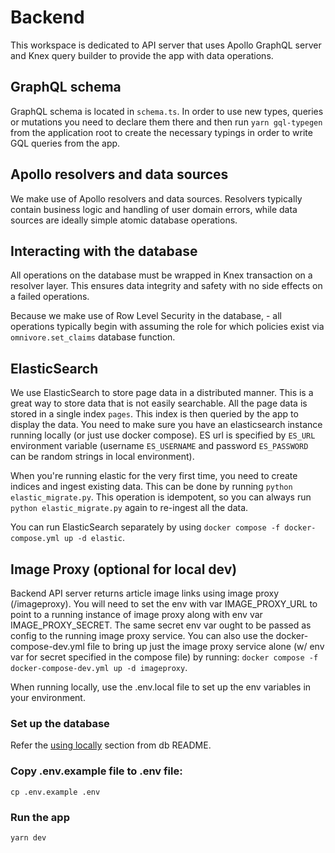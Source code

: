 # Backend

This workspace is dedicated to API server that uses Apollo GraphQL server and Knex query builder to provide the app with data operations.

## GraphQL schema

GraphQL schema is located in `schema.ts`. In order to use new types, queries or mutations you need to declare them there and then run `yarn gql-typegen` from the application root to create the necessary typings in order to write GQL queries from the app.

## Apollo resolvers and data sources

We make use of Apollo resolvers and data sources. Resolvers typically contain business logic and handling of user domain errors, while data sources are ideally simple atomic database operations.

## Interacting with the database

All operations on the database must be wrapped in Knex transaction on a resolver layer. This ensures data integrity and safety with no side effects on a failed operations.

Because we make use of Row Level Security in the database, - all operations typically begin with assuming the role for which policies exist via `omnivore.set_claims` database function.

## ElasticSearch

We use ElasticSearch to store page data in a distributed manner. This is a great way to store data that is not easily searchable.
All the page data is stored in a single index `pages`. This index is then queried by the app to display the data.
You need to make sure you have an elasticsearch instance running locally (or just use docker compose).
ES url is specified by `ES_URL` environment variable (username `ES_USERNAME` and password `ES_PASSWORD` can be random strings in local environment).

When you're running elastic for the very first time, you need to create indices and ingest existing data. This can be done by running `python elastic_migrate.py`.
This operation is idempotent, so you can always run `python elastic_migrate.py` again to re-ingest all the data.

You can run ElasticSearch separately by using `docker compose -f docker-compose.yml up -d elastic`.

## Image Proxy (optional for local dev)

Backend API server returns article image links using image proxy
(/imageproxy). You will need to set the env with var IMAGE_PROXY_URL to point
to a running instance of image proxy along with env var IMAGE_PROXY_SECRET. The
same secret env var ought to be passed as config to the running image proxy
service. You can also use the docker-compose-dev.yml file to bring up just the
image proxy service alone (w/ env var for secret specified in the compose file)
by running: `docker compose -f docker-compose-dev.yml up -d imageproxy`.

When running locally, use the .env.local file to set up the env variables in your environment.

### Set up the database

Refer the [using locally](../db/README.md#using-locally) section from db README.

### Copy .env.example file to .env file:

    cp .env.example .env

### Run the app

    yarn dev

